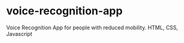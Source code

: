 # voice-recognition-app
Voice Recognition App for people with reduced mobility. HTML, CSS, Javascript
